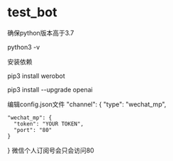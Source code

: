 # test_bot
确保python版本高于3.7

python3 -v

安装依赖

pip3 install werobot

pip3 install --upgrade openai


编辑config.json文件
"channel": {
    "type": "wechat_mp",
        
    "wechat_mp": {
      "token": "YOUR TOKEN",          
      "port": "80"                 
    }
}
微信个人订阅号会只会访问80
